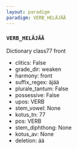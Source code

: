```yaml
---
layout: paradigm
paradigm: VERB_HELÄJÄÄ
---
```

### ` VERB_HELÄJÄÄ `

Dictionary class77 front
* clitics: False
* grade_dir: weaken
* harmony: front
* suffix_regex: äjää
* plurale_tantum: False
* possessive: False
* upos: VERB
* stem_vowel: None
* kotus_tn: 77
* pos: VERB
* stem_diphthong: None
* kotus_av: None
* deletion: ää
